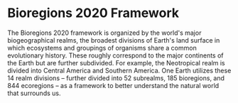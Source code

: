 # Bioregions 2020 Framework

The Bioregions 2020 framework is organized by the world's major biogeographical realms, the broadest divisions of Earth's land surface in which ecosystems and groupings of organisms share a common evolutionary history. These roughly correspond to the major continents of the Earth but are further subdivided. For example, the Neotropical realm is divided into Central America and Southern America. One Earth utilizes these 14 realm divisions – further divided into 52 subrealms, 185 bioregions, and 844 ecoregions – as a framework to better understand the natural world that surrounds us. 

